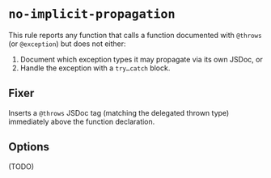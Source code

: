 # `no-implicit-propagation`

This rule reports any function that calls a function documented with `@throws` (or `@exception`) but does not either:

1. Document which exception types it may propagate via its own JSDoc, or
1. Handle the exception with a `try…catch` block.

## Fixer

Inserts a `@throws` JSDoc tag (matching the delegated thrown type) immediately above the function declaration.

## Options

(TODO)
